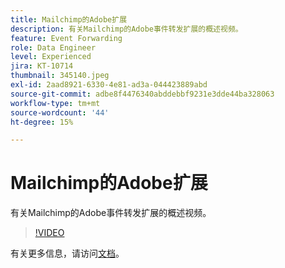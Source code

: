 ```yaml
---
title: Mailchimp的Adobe扩展
description: 有关Mailchimp的Adobe事件转发扩展的概述视频。
feature: Event Forwarding
role: Data Engineer
level: Experienced
jira: KT-10714
thumbnail: 345140.jpeg
exl-id: 2aad8921-6330-4e81-ad3a-044423889abd
source-git-commit: adbe8f4476340abddebbf9231e3dde44ba328063
workflow-type: tm+mt
source-wordcount: '44'
ht-degree: 15%

---
```


# Mailchimp的Adobe扩展

有关Mailchimp的Adobe事件转发扩展的概述视频。

>[!VIDEO](https://video.tv.adobe.com/v/345140/?quality=12&learn=on)

有关更多信息，请访问[文档](https://experienceleague.adobe.com/docs/experience-platform/tags/extensions/adobe/mailchimp-edge/overview.html)。
